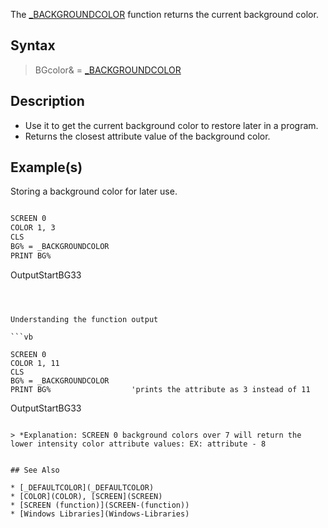 The [_BACKGROUNDCOLOR](_BACKGROUNDCOLOR) function returns the current background color.


## Syntax

> BGcolor& = [_BACKGROUNDCOLOR](_BACKGROUNDCOLOR)



## Description

* Use it to get the current background color to restore later in a program.
* Returns the closest attribute value of the background color.


## Example(s)

Storing a background color for later use.

```vb

SCREEN 0
COLOR 1, 3
CLS
BG% = _BACKGROUNDCOLOR
PRINT BG%

```
OutputStartBG33

```



Understanding the function output

```vb

SCREEN 0
COLOR 1, 11
CLS
BG% = _BACKGROUNDCOLOR
PRINT BG%                  'prints the attribute as 3 instead of 11

```
OutputStartBG33

```

> *Explanation: SCREEN 0 background colors over 7 will return the lower intensity color attribute values: EX: attribute - 8


## See Also

* [_DEFAULTCOLOR](_DEFAULTCOLOR)
* [COLOR](COLOR), [SCREEN](SCREEN)
* [SCREEN (function)](SCREEN-(function))
* [Windows Libraries](Windows-Libraries)




